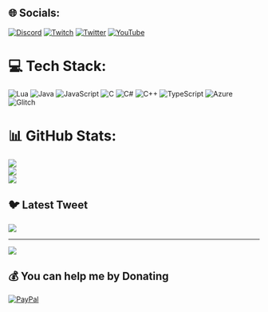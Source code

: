 
## 🌐 Socials:
[![Discord](https://img.shields.io/badge/Discord-%237289DA.svg?logo=discord&logoColor=white)](https://discord.gg/ByRxorty#0001) [![Twitch](https://img.shields.io/badge/Twitch-%239146FF.svg?logo=Twitch&logoColor=white)](https://twitch.tv/byrxorty) [![Twitter](https://img.shields.io/badge/Twitter-%231DA1F2.svg?logo=Twitter&logoColor=white)](https://twitter.com/ByRxorty) [![YouTube](https://img.shields.io/badge/YouTube-%23FF0000.svg?logo=YouTube&logoColor=white)](https://youtube.com/@ByRxorty) 

# 💻 Tech Stack:
![Lua](https://img.shields.io/badge/lua-%232C2D72.svg?style=for-the-badge&logo=lua&logoColor=white) ![Java](https://img.shields.io/badge/java-%23ED8B00.svg?style=for-the-badge&logo=java&logoColor=white) ![JavaScript](https://img.shields.io/badge/javascript-%23323330.svg?style=for-the-badge&logo=javascript&logoColor=%23F7DF1E) ![C](https://img.shields.io/badge/c-%2300599C.svg?style=for-the-badge&logo=c&logoColor=white) ![C#](https://img.shields.io/badge/c%23-%23239120.svg?style=for-the-badge&logo=c-sharp&logoColor=white) ![C++](https://img.shields.io/badge/c++-%2300599C.svg?style=for-the-badge&logo=c%2B%2B&logoColor=white) ![TypeScript](https://img.shields.io/badge/typescript-%23007ACC.svg?style=for-the-badge&logo=typescript&logoColor=white) ![Azure](https://img.shields.io/badge/azure-%230072C6.svg?style=for-the-badge&logo=azure-devops&logoColor=white) ![Glitch](https://img.shields.io/badge/glitch-%233333FF.svg?style=for-the-badge&logo=glitch&logoColor=white)
# 📊 GitHub Stats:
![](https://github-readme-stats.vercel.app/api?username=ByRxorty&theme=dark&hide_border=false&include_all_commits=true&count_private=false)<br/>
![](https://github-readme-streak-stats.herokuapp.com/?user=ByRxorty&theme=dark&hide_border=false)<br/>
![](https://github-readme-stats.vercel.app/api/top-langs/?username=ByRxorty&theme=dark&hide_border=false&include_all_commits=true&count_private=false&layout=compact)

## 🐦 Latest Tweet
[![](https://gtce.itsvg.in/api?username=ByRxorty)](https://github.com/VishwaGauravIn/github-twitter-card-embed)

---
[![](https://visitcount.itsvg.in/api?id=ByRxorty&icon=5&color=12)](https://visitcount.itsvg.in)

  ## 💰 You can help me by Donating
  [![PayPal](https://img.shields.io/badge/PayPal-00457C?style=for-the-badge&logo=paypal&logoColor=white)](https://paypal.me/ByRxorty) 

  
<!-- Proudly created with GPRM ( https://gprm.itsvg.in ) -->
